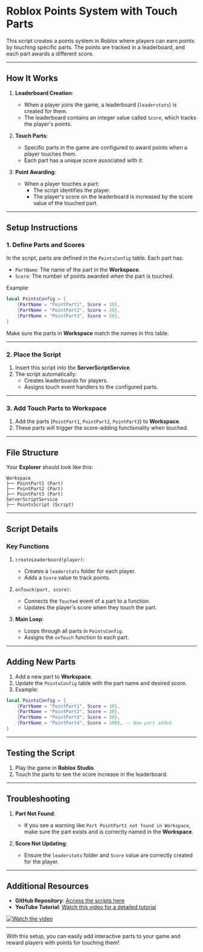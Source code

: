 
# Roblox Points System with Touch Parts

This script creates a points system in Roblox where players can earn points by touching specific parts. The points are tracked in a leaderboard, and each part awards a different score.

---

## How It Works

1. **Leaderboard Creation**:
   - When a player joins the game, a leaderboard (`leaderstats`) is created for them.
   - The leaderboard contains an integer value called `Score`, which tracks the player's points.

2. **Touch Parts**:
   - Specific parts in the game are configured to award points when a player touches them.
   - Each part has a unique score associated with it.

3. **Point Awarding**:
   - When a player touches a part:
     - The script identifies the player.
     - The player's score on the leaderboard is increased by the score value of the touched part.

---

## Setup Instructions

### 1. Define Parts and Scores
In the script, parts are defined in the `PointsConfig` table. Each part has:
- `PartName`: The name of the part in the **Workspace**.
- `Score`: The number of points awarded when the part is touched.

Example:
```lua
local PointsConfig = {
    {PartName = "PointPart1", Score = 10},
    {PartName = "PointPart2", Score = 20},
    {PartName = "PointPart3", Score = 50},
}
```
Make sure the parts in **Workspace** match the names in this table.

---

### 2. Place the Script
1. Insert this script into the **ServerScriptService**.
2. The script automatically:
   - Creates leaderboards for players.
   - Assigns touch event handlers to the configured parts.

---

### 3. Add Touch Parts to Workspace
1. Add the parts (`PointPart1`, `PointPart2`, `PointPart3`) to **Workspace**.
2. These parts will trigger the score-adding functionality when touched.

---

## File Structure

Your **Explorer** should look like this:

```
Workspace
├── PointPart1 (Part)
├── PointPart2 (Part)
├── PointPart3 (Part)
ServerScriptService
├── PointsScript (Script)
```

---

## Script Details

### Key Functions
1. `createLeaderboard(player)`:
   - Creates a `leaderstats` folder for each player.
   - Adds a `Score` value to track points.

2. `onTouch(part, score)`:
   - Connects the `Touched` event of a part to a function.
   - Updates the player's score when they touch the part.

3. **Main Loop**:
   - Loops through all parts in `PointsConfig`.
   - Assigns the `onTouch` function to each part.

---

## Adding New Parts

1. Add a new part to **Workspace**.
2. Update the `PointsConfig` table with the part name and desired score.
3. Example:
```lua
local PointsConfig = {
    {PartName = "PointPart1", Score = 10},
    {PartName = "PointPart2", Score = 20},
    {PartName = "PointPart3", Score = 50},
    {PartName = "PointPart4", Score = 100}, -- New part added
}
```

---

## Testing the Script

1. Play the game in **Roblox Studio**.
2. Touch the parts to see the score increase in the leaderboard.

---

## Troubleshooting

1. **Part Not Found**:
   - If you see a warning like `Part PointPart1 not found in Workspace`, make sure the part exists and is correctly named in the **Workspace**.

2. **Score Not Updating**:
   - Ensure the `leaderstats` folder and `Score` value are correctly created for the player.

---

## Additional Resources

- **GitHub Repository**: [Access the scripts here](https://github.com/sugeng-riyanto/Scoring-or-add-points-in-Roblox/tree/main)
- **YouTube Tutorial**: [Watch this video for a detailed tutorial](https://youtu.be/WpsBeFhSqR8)

[![Watch the video](https://img.youtube.com/vi/WpsBeFhSqR/0.jpg)](https://youtu.be/WpsBeFhSqR8)

---

With this setup, you can easily add interactive parts to your game and reward players with points for touching them!
